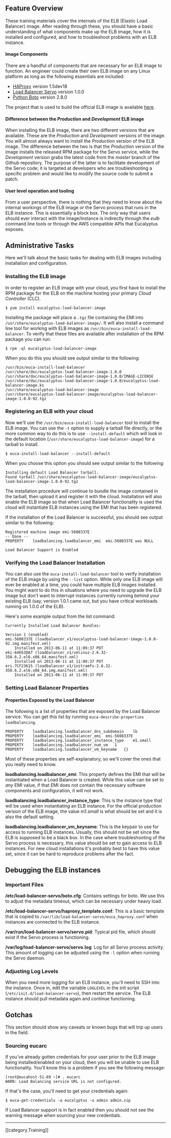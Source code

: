 ## Feature Overview
These training materials cover the internals of the ELB (Elastic Load Balancer) image. After reading through these, you should have a basic understanding of what components make up the ELB image, how it is installed and configured, and how to troubleshoot problems with an ELB instance.

#### Image Components
There are a handful of components that are necessary for an ELB image to function. An engineer could create their own ELB image on any Linux platform as long as the following essentials are included:

* [HAProxy](http://haproxy.1wt.eu/) version 1.5dev18
* [Load Balancer Servo](https://github.com/eucalyptus/load-balancer-servo) version 1.0.0
* [Python Boto](https://github.com/boto/boto) version 2.8.0

The project that is used to build the official ELB image is available [here](https://github.com/eucalyptus/load-balancer-image).

#### Difference between the _Production_ and _Development_ ELB image
When installing the ELB image, there are two different versions that are available. These are the _Production_ and _Development_ versions of the image. You will almost always want to install the _Production_ version of the ELB image. The difference between the two is that the _Production_ version of the image installs the released RPM package for the Servo service, while the _Development_ version grabs the latest code from the _master_ branch of the Github repository. The purpose of the latter is to facilitate development of the Servo code; it is targeted at developers who are troubleshooting a specific problem and would like to modify the source code to submit a patch.

#### User level operation and tooling
From a user perspective, there is nothing that they need to know about the internal workings of the ELB image or the Servo process that runs in the ELB instance. This is essentially a block box. The only way that users should ever interact with the image/instance is indirectly through the _eulb_ command line tools or through the AWS compatible APIs that Eucalyptus exposes.

## Administrative Tasks
Here we'll talk about the basic tasks for dealing with ELB images including installation and configuration.

### Installing the ELB image
In order to register an ELB image with your cloud, you first have to install the RPM package for the ELB on the machine hosting your primary _Cloud Controller_ (CLC).

    $ yum install eucalyptus-load-balancer-image

Installing the package will place a `.tgz` file containing the EMI into `/usr/share/eucalyptus-load-balancer-image/`. It will also install a command line tool for working with ELB images as `/usr/bin/euca-install-load-balancer`. To verify that these files are available after installation of the RPM package you can run:

    $ rpm -ql eucalyptus-load-balancer-image

When you do this you should see output similar to the following:

    /usr/bin/euca-install-load-balancer
    /usr/share/doc/eucalyptus-load-balancer-image-1.0.0
    /usr/share/doc/eucalyptus-load-balancer-image-1.0.0/IMAGE-LICENSE
    /usr/share/doc/eucalyptus-load-balancer-image-1.0.0/eucalyptus-load-balancer-image.ks
    /usr/share/eucalyptus-load-balancer-image
    /usr/share/eucalyptus-load-balancer-image/eucalyptus-load-balancer-image-1.0.0-92.tgz

### Registering an ELB with your cloud

Now we'll use the `/usr/bin/euca-install-load-balancer` tool to install the ELB image. You can use the `-t` option to supply a tarball file directly, or the more common way to do this is to use `--install-default` which will look in the default location (`/usr/share/eucalyptus-load-balancer-image`) for a tarball to install.

    $ euca-install-load-balancer --install-default

When you choose this option you should see output similar to the following:

    Installing default Load Balancer tarball.
    Found tarball /usr/share/eucalyptus-load-balancer-image/eucalyptus-load-balancer-image-1.0.0-92.tgz

The installation procedure will continue to bundle the image contained in the tarball, then upload it and register it with the cloud. Installation will also enable the ELB image so that when Load Balancer functionality is used the cloud will instantiate ELB instances using the EMI that has been registered.

If the installation of the Load Balancer is successful, you should see output similar to the following:

    Registered machine image emi-5608337E
    -- Done --
    PROPERTY	loadbalancing.loadbalancer_emi	emi-5608337E was NULL

    Load Balancer Support is Enabled

### Verifying the Load Balancer Installation

You can also use the `euca-install-load-balancer` tool to verify installation of the ELB image by using the `--list` option. While only one ELB image will ever be enabled at a time, you could have multiple ELB images installed. You might want to do this in situations where you need to upgrade the ELB image but don't want to interrupt instances currently running behind your existing ELB (say, version 1.0.1 came out, but you have critical workloads running on 1.0.0 of the ELB).

Here's some example output from the list command:

    Currently Installed Load Balancer Bundles:
    
    Version 1 (enabled)
    emi-5608337E (loadbalancer_v1/eucalyptus-load-balancer-image-1.0.0-92.img.manifest.xml)
    	Installed on 2013-06-11 at 11:09:37 PDT
    eki-64E63DA7 (loadbalancer_v1/vmlinuz-2.6.32-358.6.2.el6.x86_64.manifest.xml)
    	Installed on 2013-06-11 at 11:09:37 PDT
    eri-7CF23615 (loadbalancer_v1/initramfs-2.6.32-358.6.2.el6.x86_64.img.manifest.xml)
    	Installed on 2013-06-11 at 11:09:37 PDT

### Setting Load Balancer Properties

#### Properties Exposed by the Load Balancer

The following is a list of properties that are exposed by the Load Balancer service. You can get this list by running `euca-describe-properties loadbalancing`.

    PROPERTY	loadbalancing.loadbalancer_dns_subdomain	lb
    PROPERTY	loadbalancing.loadbalancer_emi	emi-5608337E
    PROPERTY	loadbalancing.loadbalancer_instance_type	m1.small
    PROPERTY	loadbalancing.loadbalancer_num_vm	1
    PROPERTY	loadbalancing.loadbalancer_vm_keyname	{}

Most of these properties are self-explanatory, so we'll cover the ones that you really need to know.

**loadbalancing.loadbalancer_emi**: This property defines the EMI that will be instantiated when a Load Balancer is created. While this value can be set to _any_ EMI value, if that EMI does not contain the necessary software components and configuration, it will not work.

**loadbalancing.loadbalancer_instance_type**: This is the instance type that will be used when instantiating an ELB instance. For the official production version of the ELB image, the value _m1.small_ is what should be set and it is also the default setting.

**loadbalancing.loadbalancer_vm_keyname**: This is the keypair to use for access to running ELB instances. Usually, this should not be set since the ELB is supposed to be a black box. In the case where troubleshooting of the Servo process is necessary, this value should be set to gain access to ELB instances. For new cloud installations it's probably best to have this value set, since it can be hard to reproduce problems after the fact.

## Debugging the ELB instances

### Important Files

**/etc/load-balancer-servo/boto.cfg**: Contains settings for boto. We use this to adjust the metadata timeout, which can be necessary under heavy load.

**/etc/load-balancer-servo/haproxy_template.conf**: This is a basic template that is copied to `/var/lib/load-balancer-servo/euca_haproxy.conf` when instances are connected to the ELB instance.

**/var/run/load-balancer-servo/servo.pid**: Typical pid file, which should exist if the Servo process is functioning.

**/var/log/load-balancer-servo/servo.log**: Log for all Servo process activity. This amount of logging can be adjusted using the `-l` option when running the Servo daemon.

### Adjusting Log Levels

When you need more logging for an ELB instance, you'll need to SSH into the instance. Once in, edit the variable `LOGLEVEL` in the init script (`/etc/init.d/load-balancer-servo`), then restart the service. The ELB instance should pull metadata again and continue functioning.

## Gotchas
This section should show any caveats or known bugs that will trip up users in the field.

### Sourcing eucarc

If you've already gotten credentials for your user prior to the ELB image being installed/enabled on your cloud, then you will be unable to use ELB functionality. You'll know this is a problem if you see the following message:

    [root@eucahost-51-69 ~]# . eucarc
    WARN: Load Balancing service URL is not configured.

If that's the case, you'll need to get your credentials again:

    $ euca-get-credentials -a eucalyptus -u admin admin.zip

If Load Balancer support is in fact enabled then you should not see the warning message when sourcing your new credentials.

*****
[[category.Training]]